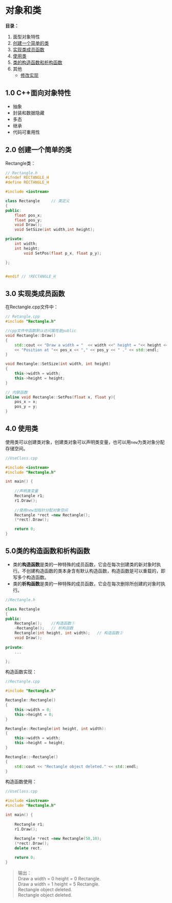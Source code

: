 # 对象和类

**目录：**  
1. 面型对象特性
2. [创建一个简单的类](#create_class)
3. [实现类成员函数](#im_class)
4. [使用类](#use_class)
5. [类的构造函数和析构函数](#c_class)
10. 其他
	- [修改实现](#cpp350)

## 1.0 C++面向对象特性  
- 抽象
- 封装和数据隐藏
- 多态
- 继承
- 代码可重用性

<a id="create_class"></a>
## 2.0 创建一个简单的类
Rectangle类：
``` C++
// Rectangle.h
#ifndef RECTANGLE_H
#define RECTANGLE_H

#include <iostream>

class Rectangle		// 类定义
{
public:
	float pos_x;
	float pos_y;
	void Draw();
	void SetSize(int width,int height);

private:
	int width;
	int height;
        void SetPos(float p_x, float p_y);

};


#endif // !RECTANGLE_H
```

<a id="im_class"></a>
## 3.0 实现类成员函数
在Rectangle.cpp文件中：
``` C++
// Retangle.cpp
#include "Rectangle.h"

//cpp文件中函数默认访问属性是public
void Rectangle::Draw()
{
	std::cout << "Draw a width = "  << width <<" height = "<< height <<"  Rectangle,"
	<< "Position at "<< pos_x << "," << pos_y << " ." << std::endl;
}

void Rectangle::SetSize(int width, int height)
{	
	this->width = width;
	this->height = height;
}

// 内联函数 
inline void Rectangle::SetPos(float x, float y){
	pos_x = x;
	pos_y = y;
}

```

<a id="use_class"></a>
## 4.0 使用类
使用类可以创建类对象，创建类对象可以声明类变量，也可以用<code>new</code>为类对象分配存储空间。

``` C++
//UseClass.cpp

#include <iostream>
#include "Rectangle.h"

int main() {
			
	//声明类变量
	Rectangle r1;
	r1.Draw();
	
	//使用new加指针分配对象空间
	Rectangle *rect =new Rectangle();
	(*rect).Draw();

	return 0;
}
```

<a id="c_class"></a>
## 5.0类的构造函数和析构函数

- 类的**构造函数**是类的一种特殊的成员函数，它会在每次创建类的新对象时执行。不创建构造函数的类本身含有默认构造函数，构造函数是可以重载的，即写多个构造函数。  
- 类的**析构函数**是类的一种特殊的成员函数，它会在每次删除所创建的对象时执行。
``` C++
//Rectangle.h

class Rectangle
{
public:
	Rectangle();	//构造函数①
	~Rectangle();	// 析构函数
	Rectangle(int height, int width);	// 构造函数②
	void Draw();
	
private:
	...

};

```
构造函数实现：
``` C++
//Rectangle.cpp

#include "Rectangle.h"

Rectangle::Rectangle()
{
	this->width = 0;
	this->height = 0;
}

Rectangle::Rectangle(int height, int width):
{
	this->width = width;
	this->height = height;
}

Rectangle::~Rectangle()
{
	std::cout << "Rectangle object deleted." << std::endl;
}

```
构造函数使用：
``` C++
//UseClass.cpp

#include <iostream>
#include "Rectangle.h"

int main() {
			
	Rectangle r1;
	r1.Draw();
	
	Rectangle *rect =new Rectangle(50,10);
	(*rect).Draw();
	delete rect.

	return 0;
}

```
> 输出：  
>	Draw a width = 0 height = 0  Rectangle.  
>	Draw a width = 1 height = 5  Rectangle.  
>	Rectangle object deleted.  
>	Rectangle object deleted.


